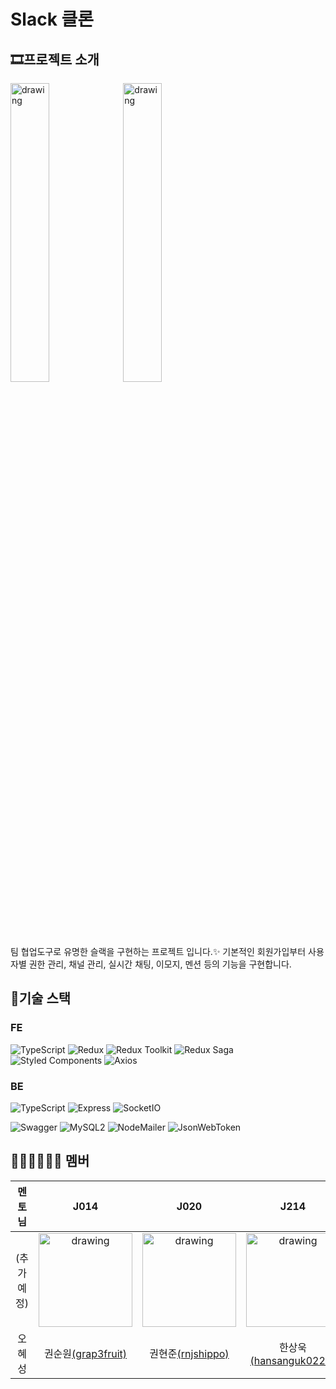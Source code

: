 # Slack 클론

## 🎞프로젝트 소개

<img src="https://assets.brandfolder.com/q7e86i-6b7f3s-5d18mu/v/12397564/original/Windows-Slack-client-for-media-kit.en-GB%202x.png" alt="drawing" height="35%" width="35%"/> <img src="https://assets.brandfolder.com/pl546j-7le8zk-btwjnu/original/Slack_RGB.png" alt="drawing" height="35%" width="35%"/>

팀 협업도구로 유명한 슬랙을 구현하는 프로젝트 입니다.✨
기본적인 회원가입부터 사용자별 권한 관리, 채널 관리, 실시간 채팅, 이모지, 멘션 등의 기능을 구현합니다.


## 🧱기술 스택
### FE
![TypeScript](https://img.shields.io/badge/TypeScript-4.0.5-9cf?logo=typescript)
![Redux](https://img.shields.io/badge/React-17.0.1-blue?logo=react)
![Redux Toolkit](https://img.shields.io/badge/Redux%20Toolkit-1.4.0-orange?logo=redux)
![Redux Saga](https://img.shields.io/badge/Redux%20Saga-1.1.3-red?logo=redux)
![Styled Components](https://img.shields.io/badge/Styled%20Components-5.2.1-blueviolet?logo=styled-components)
![Axios](https://img.shields.io/badge/Axios-0.21.0-yellow?logo=axios)

### BE
![TypeScript](https://img.shields.io/badge/TypeScript-4.0.5-9cf?logo=typescript)
![Express](https://img.shields.io/badge/Express-4.17.1-blue?logo=express)
![SocketIO](https://img.shields.io/badge/Socket.IO-3.0.2-lightgrey?logo=socket.io)
  
![Swagger](https://img.shields.io/badge/Swagger%20UI%20Express-4.1.5-green?logo=swagger)
![MySQL2](https://img.shields.io/badge/MySQL2-2.2.5-yellow?logo=mysql)
![NodeMailer](https://img.shields.io/badge/Nodemailer-6.4.16-yellowgreen)
![JsonWebToken](https://img.shields.io/badge/JsonWebToken-8.5.1-red?logo=JSON-Web-Tokens)


## 💁🏻‍♀️💁🏻‍♂️ 멤버 

| 멘토님   | J014                                             | J020                                            | J214                                                   |
|:-------:| :-----------------------------------------------:| :---------------------------------------------: | :----------------------------------------------------: |
|(추가예정)| <img src="https://user-images.githubusercontent.com/13213473/101148143-a18c0300-3660-11eb-842b-82c58612a12f.png" alt="drawing" height="150" width="150"/>|<img src="https://user-images.githubusercontent.com/13213473/101148240-bc5e7780-3660-11eb-8571-23441193b748.png" alt="drawing" height="150" width="150"/>|<img src="https://user-images.githubusercontent.com/13213473/101148193-b10b4c00-3660-11eb-8e4e-7213c2c5bab8.png" alt="drawing" height="150" width="150"/>|
| 오혜성| 권순원[(grap3fruit)](https://github.com/grap3fruit)| 권현준[(rnjshippo)](https://github.com/rnjshippo)| 한상욱[(hansanguk0222)](https://github.com/hansanguk0222)|
